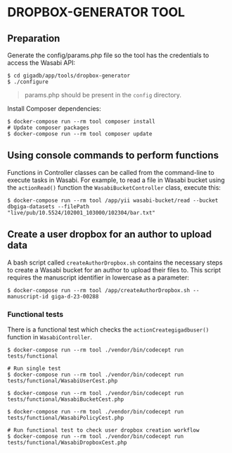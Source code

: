 # DROPBOX-GENERATOR TOOL

## Preparation

Generate the config/params.php file so the tool has the credentials to access 
the Wasabi API:
```
$ cd gigadb/app/tools/dropbox-generator
$ ./configure
```
> params.php should be present in the `config` directory.

Install Composer dependencies:
```
$ docker-compose run --rm tool composer install
# Update composer packages
$ docker-compose run --rm tool composer update
```

## Using console commands to perform functions

Functions in Controller classes can be called from the command-line to execute
tasks in Wasabi. For example, to read a file in Wasabi bucket using the
`actionRead()` function the `WasabiBucketController` class, execute this:
```
$ docker-compose run --rm tool /app/yii wasabi-bucket/read --bucket dbgiga-datasets --filePath "live/pub/10.5524/102001_103000/102304/bar.txt"
```

## Create a user dropbox for an author to upload data

A bash script called `createAuthorDropbox.sh` contains the necessary steps to 
create a Wasabi bucket for an author to upload their files to. This script
requires the manuscript identifier in lowercase as a parameter:
```
$ docker-compose run --rm tool /app/createAuthorDropbox.sh --manuscript-id giga-d-23-00288
```

### Functional tests

There is a functional test which checks the `actionCreategigadbuser()` function in
`WasabiController`.
```
$ docker-compose run --rm tool ./vendor/bin/codecept run tests/functional

# Run single test
$ docker-compose run --rm tool ./vendor/bin/codecept run tests/functional/WasabiUserCest.php

$ docker-compose run --rm tool ./vendor/bin/codecept run tests/functional/WasabiBucketCest.php

$ docker-compose run --rm tool ./vendor/bin/codecept run tests/functional/WasabiPolicyCest.php

# Run functional test to check user dropbox creation workflow
$ docker-compose run --rm tool ./vendor/bin/codecept run tests/functional/WasabiDropboxCest.php
```
